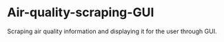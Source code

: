 # Air-quality-scraping-GUI
Scraping air quality information and displaying it for the user through GUI.
